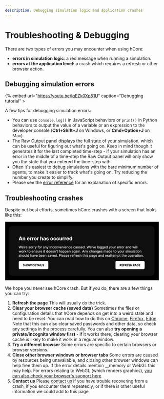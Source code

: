 ```yaml
---
description: Debugging simulation logic and application crashes
---
```


# Troubleshooting & Debugging

There are two types of errors you may encounter when using hCore: 

* **errors in simulation logic**: a red message when running a simulation.
* **errors at the application level:** a crash which requires a refresh or other browser action.

## Debugging simulation errors

{% embed url="https://youtu.be/lqEZk0Xp51U" caption="Debugging tutorial" >

A few tips for debugging simulation errors:

* You can use `console.log()` in JavaScript behaviors or `print()` in Python behaviors to output the value of a variable or an expression to the developer console \(**Ctrl+Shift+J** on Windows, or **Cmd+Option+J** on Mac\).
* The Raw Output panel displays the full state of your simulation, which can be useful for figuring out what's going on. Keep in mind though it generates it for the last completed time-step - if your simulation has an error in the middle of a time-step the Raw Output panel will only show you the state that you entered the time-step with.
* Often it's easiest to debug simulations with the bare minimum number of agents, to make it easier to track what's going on. Try reducing the number you create to simplify.
* Please see the [error reference](error-reference.md) for an explanation of specific errors.

## Troubleshooting crashes

Despite out best efforts, sometimes hCore crashes with a screen that looks like this:

![](../../.gitbook/assets/screenshot-2021-06-15-at-10.24.37.png)

We hope you never see hCore crash. But if you do, there are a few things you can try:

1. **Refresh the page**  This will usually do the trick. 
2. **Clear your browser cache \(saved data\)** Sometimes the files or configuration details that hCore depends on get into a weird state and need to be reset. You can read how to do this on [Chrome](https://support.google.com/accounts/answer/32050), [Firefox](https://support.mozilla.org/en-US/kb/how-clear-firefox-cache), [Edge](https://support.microsoft.com/en-us/microsoft-edge/view-and-delete-browser-history-in-microsoft-edge-00cf7943-a9e1-975a-a33d-ac10ce454ca4). Note that this can also clear saved passwords and other data, so check any settings in the process carefully.  You can also **try opening a private/incognito window first** - if it works there, clearing your browser cache is likely to make it work in a regular window. 
3. **Try a different browser** Some errors are specific to certain browsers or browser versions. 
4. **Close other browser windows or browser tabs** Some errors are caused by resources being unavailable, and closing other browser windows can help free them up. If the error details mention __memory or WebGL this may help. For errors relating to WebGL \(which renders graphics\), [you can also check your browser's support here](https://get.webgl.org/). 
5. **Contact us** Please [contact us](https://hash.ai/contact) if you have trouble recovering from a crash, if you encounter them repeatedly, or if there is other useful information we could add to this page.


